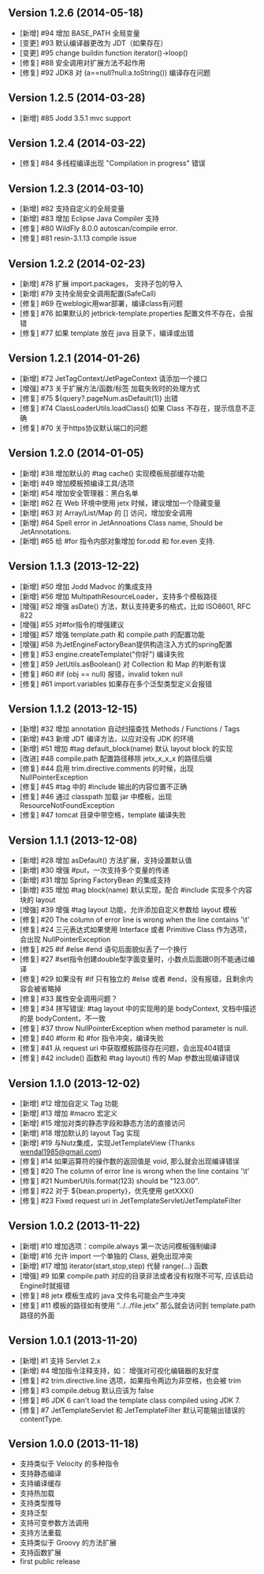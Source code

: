 Version 1.2.6 (2014-05-18)
-----------------------------

* [新增] #94 增加 BASE_PATH 全局变量
* [变更] #93 默认编译器更改为 JDT（如果存在）
* [变更] #95 change buildin function iterator()->loop()
* [修复] #88 安全调用对扩展方法不起作用
* [修复] #92 JDK8 对 (a==null?null:a.toString()) 编译存在问题

Version 1.2.5 (2014-03-28)
-----------------------------

* [新增] #85 Jodd 3.5.1 mvc support

Version 1.2.4 (2014-03-22)
-----------------------------

* [修复] #84 多线程编译出现 "Compilation in progress" 错误

Version 1.2.3 (2014-03-10)
-----------------------------

* [新增] #82 支持自定义的全局变量
* [新增] #83 增加 Eclipse Java Compiler 支持
* [修复] #80 WildFly 8.0.0 autoscan/compile error.
* [修复] #81 resin-3.1.13 compile issue 

Version 1.2.2 (2014-02-23)
-----------------------------

* [新增] #78 扩展 import.packages， 支持子包的导入
* [新增] #79 支持全局安全调用配置(SafeCall)
* [修复] #69 在weblogic用war部署，编译class有问题
* [修复] #76 如果默认的 jetbrick-template.properties 配置文件不存在，会报错
* [修复] #77 如果 template 放在 java 目录下，编译或出错

Version 1.2.1 (2014-01-26)
-----------------------------

* [新增] #72 JetTagContext/JetPageContext 请添加一个接口
* [增强] #73 关于扩展方法/函数/标签 加载失败时的处理方式
* [修复] #75 ${query?.pageNum.asDefault(1)} 出错
* [修复] #74 ClassLoaderUtils.loadClass() 如果 Class 不存在，提示信息不正确
* [修复] #70 关于https协议默认端口的问题

Version 1.2.0 (2014-01-05)
-----------------------------

* [新增] #38 增加默认的 #tag cache() 实现模板局部缓存功能
* [新增] #49 增加模板预编译工具/选项
* [新增] #54 增加安全管理器：黑白名单
* [新增] #62 在 Web 环境中使用 jetx 时候，建议增加一个隐藏变量
* [新增] #63 对 Array/List/Map 的 [] 访问，增加安全调用
* [新增] #64 Spell error in JetAnnoations Class name, Should be JetAnnotations.
* [新增] #65 给 #for 指令内部对象增加 for.odd 和 for.even 支持.

Version 1.1.3 (2013-12-22)
-----------------------------

* [新增] #50 增加 Jodd Madvoc 的集成支持
* [新增] #56 增加 MultipathResourceLoader，支持多个模板路径
* [增强] #52 增强 asDate() 方法，默认支持更多的格式，比如 ISO8601, RFC 822
* [增强] #55 对#for指令的增强建议
* [增强] #57 增强 template.path 和 compile.path 的配置功能
* [增强] #58 为JetEngineFactoryBean提供构造注入方式的spring配置
* [修复] #53 engine.createTemplate("你好") 编译失败
* [修复] #59 JetUtils.asBoolean() 对 Collection 和 Map 的判断有误
* [修复] #60 #if (obj == null) 报错，invalid token null
* [修复] #61 import.variables 如果存在多个泛型类型定义会报错
 
Version 1.1.2 (2013-12-15)
-----------------------------

* [新增] #32 增加 annotation 自动扫描查找 Methods / Functions / Tags
* [新增] #43 新增 JDT 编译方法，以应对没有 JDK 的环境
* [新增] #51 增加 #tag default_block(name) 默认 layout block 的实现
* [改进] #48 compile.path 配置路径移除 jetx_x_x_x 的路径后缀
* [修复] #44 启用 trim.directive.comments 的时候，出现 NullPointerException
* [修复] #45 #tag 中的 #include 输出的内容位置不正确
* [修复] #46 通过 classpath 加载 jar 中模板，出现 ResourceNotFoundException
* [修复] #47 tomcat 目录中带空格，template 编译失败
 
Version 1.1.1 (2013-12-08)
-----------------------------

* [新增] #28 增加 asDefault() 方法扩展，支持设置默认值
* [新增] #30 增强 #put，一次支持多个变量的传递
* [新增] #31 增加 Spring FactoryBean 的集成支持
* [新增] #35 增加 #tag block(name) 默认实现，配合 #include 实现多个内容块的 layout
* [增强] #39 增强 #tag layout 功能，允许添加自定义参数给 layout 模板
* [修复] #20 The column of error line is wrong when the line contains '\t'
* [修复] #24 三元表达式如果使用 Interface 或者 Primitive Class 作为选项，会出现 NullPointerException
* [修复] #25 #if #else #end 语句后面貌似丢了一个换行
* [修复] #27 #set指令创建double型字面变量时，小数点后面跟0则不能通过编译
* [修复] #29 如果没有 #if 只有独立的 #else 或者 #end，没有报错，且剩余内容会被省略掉
* [修复] #33 属性安全调用问题？
* [修复] #34 拼写错误: #tag layout 中的实现用的是 bodyContext, 文档中描述的是 bodyContent，不一致
* [修复] #37 throw NullPointerException when method parameter is null.
* [修复] #40 #form 和 #for 指令冲突，编译失败
* [修复] #41 从 request uri 中获取模板路径存在问题，会出现404错误
* [修复] #42 include() 函数和 #tag layout() 传的 Map 参数出现编译错误

Version 1.1.0 (2013-12-02)
-----------------------------

* [新增] #12 增加自定义 Tag 功能
* [新增] #13 增加 #macro 宏定义
* [新增] #15 增加对类的静态字段和静态方法的直接访问
* [新增] #18 增加默认的 layout Tag 实现
* [新增] #19 与Nutz集成，实现JetTemplateView (Thanks wendal1985@gmail.com)
* [修复] #14 如果运算符的操作数的返回值是 void, 那么就会出现编译错误
* [修复] #20 The column of error line is wrong when the line contains '\t'
* [修复] #21 NumberUtils.format(123) should be "123.00".
* [修复] #22 对于 ${bean.property}，优先使用 getXXX()
* [修复] #23 Fixed request uri in JetTemplateServlet/JetTemplateFilter

Version 1.0.2 (2013-11-22)
-----------------------------

* [新增] #10 增加选项：compile.always 第一次访问模板强制编译
* [新增] #16 允许 import 一个单独的 Class, 避免出现冲突
* [新增] #17 增加 iterator(start,stop,step) 代替 range(…) 函数
* [增强] #9  如果 compile.path 对应的目录非法或者没有权限不可写, 应该启动Engine时就报错
* [修复] #8  jetx 模板生成的 java 文件名可能会产生冲突
* [修复] #11 模板的路径如有使用 “../../file.jetx” 那么就会访问到 template.path 路径的外面

Version 1.0.1 (2013-11-20)
-----------------------------

* [新增] #1 支持 Servlet 2.x
* [新增] #4 增加指令注释支持，如： <!-- #if (...) --> 增强对可视化编辑器的友好度
* [修复] #2 trim.directive.line 选项，如果指令两边为非空格，也会被 trim 
* [修复] #3 compile.debug 默认应该为 false
* [修复] #6 JDK 6 can't load the template class compiled using JDK 7.
* [修复] #7 JetTemplateServlet 和 JetTemplateFilter 默认可能输出错误的 contentType. 

Version 1.0.0 (2013-11-18)
-----------------------------

* 支持类似于 Velocity 的多种指令
* 支持静态编译
* 支持编译缓存
* 支持热加载
* 支持类型推导
* 支持泛型
* 支持可变参数方法调用
* 支持方法重载
* 支持类似于 Groovy 的方法扩展
* 支持函数扩展
* first public release
